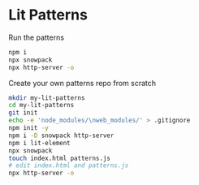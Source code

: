 # Lit Patterns

Run the patterns
```sh
npm i
npx snowpack
npx http-server -o
```

Create your own patterns repo from scratch
```sh
mkdir my-lit-patterns
cd my-lit-patterns
git init
echo -e 'node_modules/\nweb_modules/' > .gitignore
npm init -y
npm i -D snowpack http-server
npm i lit-element
npx snowpack
touch index.html patterns.js
# edit index.html and patterns.js
npx http-server -o
```
